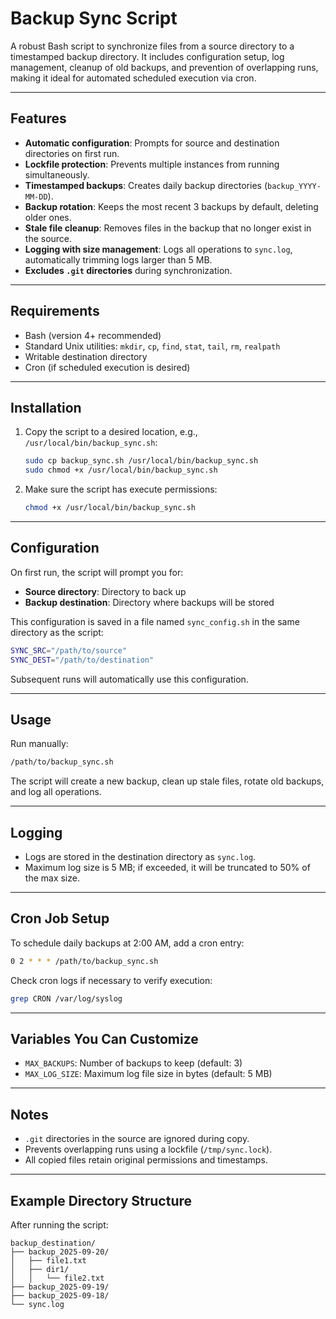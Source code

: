 # Backup Sync Script

A robust Bash script to synchronize files from a source directory to a timestamped backup directory. It includes configuration setup, log management, cleanup of old backups, and prevention of overlapping runs, making it ideal for automated scheduled execution via cron.

---

## Features

* **Automatic configuration**: Prompts for source and destination directories on first run.
* **Lockfile protection**: Prevents multiple instances from running simultaneously.
* **Timestamped backups**: Creates daily backup directories (`backup_YYYY-MM-DD`).
* **Backup rotation**: Keeps the most recent 3 backups by default, deleting older ones.
* **Stale file cleanup**: Removes files in the backup that no longer exist in the source.
* **Logging with size management**: Logs all operations to `sync.log`, automatically trimming logs larger than 5 MB.
* **Excludes `.git` directories** during synchronization.

---

## Requirements

* Bash (version 4+ recommended)
* Standard Unix utilities: `mkdir`, `cp`, `find`, `stat`, `tail`, `rm`, `realpath`
* Writable destination directory
* Cron (if scheduled execution is desired)

---

## Installation

1. Copy the script to a desired location, e.g., `/usr/local/bin/backup_sync.sh`:

   ```bash
   sudo cp backup_sync.sh /usr/local/bin/backup_sync.sh
   sudo chmod +x /usr/local/bin/backup_sync.sh
   ```

2. Make sure the script has execute permissions:

   ```bash
   chmod +x /usr/local/bin/backup_sync.sh
   ```

---

## Configuration

On first run, the script will prompt you for:

* **Source directory**: Directory to back up
* **Backup destination**: Directory where backups will be stored

This configuration is saved in a file named `sync_config.sh` in the same directory as the script:

```bash
SYNC_SRC="/path/to/source"
SYNC_DEST="/path/to/destination"
```

Subsequent runs will automatically use this configuration.

---

## Usage

Run manually:

```bash
/path/to/backup_sync.sh
```

The script will create a new backup, clean up stale files, rotate old backups, and log all operations.

---

## Logging

* Logs are stored in the destination directory as `sync.log`.
* Maximum log size is 5 MB; if exceeded, it will be truncated to 50% of the max size.

---

## Cron Job Setup

To schedule daily backups at 2:00 AM, add a cron entry:

```bash
0 2 * * * /path/to/backup_sync.sh
```

Check cron logs if necessary to verify execution:

```bash
grep CRON /var/log/syslog
```

---

## Variables You Can Customize

* `MAX_BACKUPS`: Number of backups to keep (default: 3)
* `MAX_LOG_SIZE`: Maximum log file size in bytes (default: 5 MB)

---

## Notes

* `.git` directories in the source are ignored during copy.
* Prevents overlapping runs using a lockfile (`/tmp/sync.lock`).
* All copied files retain original permissions and timestamps.

---

## Example Directory Structure

After running the script:

```
backup_destination/
├── backup_2025-09-20/
│   ├── file1.txt
│   ├── dir1/
│   │   └── file2.txt
├── backup_2025-09-19/
├── backup_2025-09-18/
└── sync.log
```
